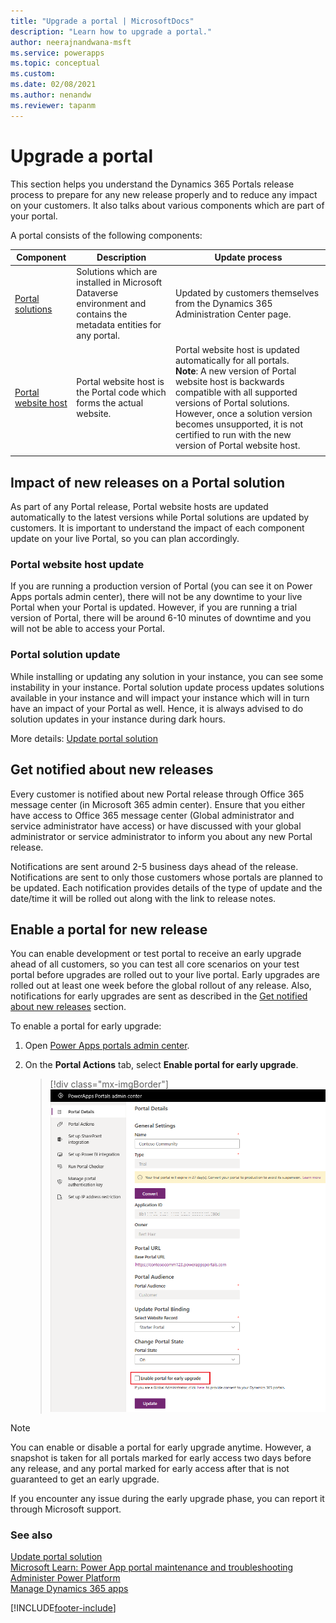 ```yaml
---
title: "Upgrade a portal | MicrosoftDocs"
description: "Learn how to upgrade a portal."
author: neerajnandwana-msft
ms.service: powerapps
ms.topic: conceptual
ms.custom: 
ms.date: 02/08/2021
ms.author: nenandw
ms.reviewer: tapanm
---
```

 
# Upgrade a portal

This section helps you understand the Dynamics 365 Portals release process to prepare for any new release properly and to reduce any impact on your customers. It also talks about various components which are part of your portal.

A portal consists of the following components:

|Component|Description|Update process|
|---------|-----------|--------------|
|[Portal solutions](#portal-solution-update)|Solutions which are installed in Microsoft Dataverse environment and contains the metadata entities for any portal.|Updated by customers themselves from the Dynamics 365 Administration Center page.|
|[Portal website host](#portal-website-host-update)|Portal website host is the Portal code which forms the actual website.|Portal website host is updated automatically for all portals.<br>**Note**: A new version of Portal website host is backwards compatible with all supported versions of Portal solutions. However, once a solution version becomes unsupported, it is not certified to run with the new version of Portal website host.|
|||

## Impact of new releases on a Portal solution

As part of any Portal release, Portal website hosts are updated automatically to the latest versions while Portal solutions are updated by customers. It is important to understand the impact of each component update on your live Portal, so you can plan accordingly.

### Portal website host update

If you are running a production version of Portal (you can see it on Power Apps portals admin center), there will not be any downtime to your live Portal when your Portal is updated. However, if you are running a trial version of Portal, there will be around 6-10 minutes of downtime and you will not be able to access your Portal.

### Portal solution update

While installing or updating any solution in your instance, you can see some instability in your instance. Portal solution update process updates solutions available in your instance and will impact your instance which will in turn have an impact of your Portal as well. Hence, it is always advised to do solution updates in your instance during dark hours.

More details: [Update portal solution](update-portal-solution.md)

## Get notified about new releases

Every customer is notified about new Portal release through Office 365 message center (in Microsoft 365 admin center). Ensure that you either have access to Office 365 message center (Global administrator and service administrator have access) or have discussed with your global administrator or service administrator to inform you about any new Portal release.

Notifications are sent around 2-5 business days ahead of the release. Notifications are sent to only those customers whose portals are planned to be updated. Each notification provides details of the type of update and the date/time it will be rolled out along with the link to release notes.

## Enable a portal for new release

You can enable development or test portal to receive an early upgrade ahead of all customers, so you can test all core scenarios on your test portal before upgrades are rolled out to your live portal. Early upgrades are rolled out at least one week before the global rollout of any release. Also, notifications for early upgrades are sent as described in the [Get notified about new releases](#get-notified-about-new-releases) section.

To enable a portal for early upgrade:

1.	Open [Power Apps portals admin center](admin-overview.md).

2.	On the **Portal Actions** tab, select **Enable portal for early upgrade**.

    > [!div class="mx-imgBorder"]
    > ![Enable a portal for early upgrade](../media/upgrade-portal.png "Enable a portal for early upgrade")

> [!NOTE]
> You can enable or disable a portal for early upgrade anytime. However, a snapshot is taken for all portals marked for early access two days before any release, and any portal marked for early access after that is not guaranteed to get an early upgrade.

If you encounter any issue during the early upgrade phase, you can report it through Microsoft support.

### See also

[Update portal solution](update-portal-solution.md) <br>
[Microsoft Learn: Power App portal maintenance and troubleshooting](/learn/modules/portals-maintenance-troubleshooting/)
[Administer Power Platform](/power-platform/admin/admin-documentation) <br>
[Manage Dynamics 365 apps](/power-platform/admin/manage-apps)


[!INCLUDE[footer-include](../../../includes/footer-banner.md)]